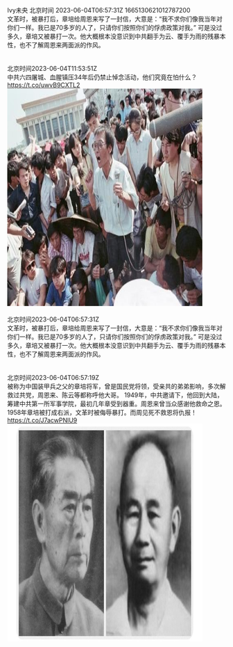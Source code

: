 Ivy未央 北京时间 2023-06-04T06:57:31Z 1665130621012787200<br>文革时，被暴打后，章培给周恩来写了一封信，大意是：“我不求你们像我当年对你们一样。我已是70多岁的人了，只请你们按照你们的俘虏政策对我。”
可是没过多久，章培又被暴打一次。他大概根本没意识到中共翻手为云、覆手为雨的残暴本性，也不了解周恩来两面派的作风。<br><br><br>北京时间2023-06-04T11:53:51Z<br>中共六四屠城、血腥镇压34年后仍禁止悼念活动，他们究竟在怕什么？ https://t.co/uwvB9CXTL2<br><img src='/temp/image/2023/t-Month-6/1665205196274774016_0.jpg' width='450' height='500'><br><br>北京时间2023-06-04T06:57:31Z<br>文革时，被暴打后，章培给周恩来写了一封信，大意是：“我不求你们像我当年对你们一样。我已是70多岁的人了，只请你们按照你们的俘虏政策对我。”
可是没过多久，章培又被暴打一次。他大概根本没意识到中共翻手为云、覆手为雨的残暴本性，也不了解周恩来两面派的作风。<br><br><br>北京时间2023-06-04T06:57:19Z<br>被称为中国装甲兵之父的章培将军，曾是国民党将领，受亲共的弟弟影响，多次解救过共党，周恩来、陈云等都称呼他大哥。
1949年，中共邀请下，他回到大陆，筹建中共第一所军事学院，最初几年章受到器重。周恩来曾当众感谢他救命之恩。
1958年章培被打成右派，文革时被侮辱暴打。而周见死不救恩将仇报！ https://t.co/J7acwPNlU9<br><img src='/temp/image/2023/t-Month-6/1665130572098748418_0.jpg' width='450' height='500'><br><br>
